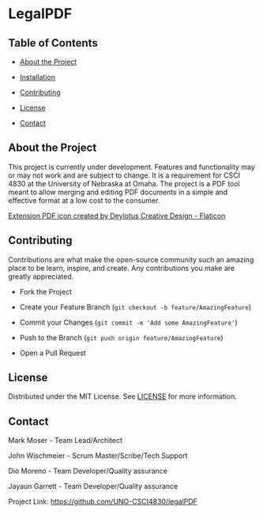 <!-- Project Title -->

# LegalPDF

<!-- TABLE OF CONTENTS -->

## Table of Contents

- [About the Project](#about-the-project)

- [Installation](https://github.com/UNO-CSCI4830/legalPDF/blob/main/Installation.md)

- [Contributing](#contributing)

- [License](#license)

- [Contact](#contact)

<!-- About the Project -->

## About the Project

This project is currently under development. Features and functionality may or may not work and are subject to change.
It is a requirement for CSCI 4830 at the University of Nebraska at Omaha. The project is a PDF tool meant to allow merging and editing PDF documents in a simple and effective format at a low cost to the consumer.

<a href="https://www.flaticon.com/free-icons/pdf" title="pdf icons">Extension PDF icon created by Deylotus Creative Design - Flaticon</a>

<!-- Contributing -->

## Contributing

Contributions are what make the open-source community such an amazing place to be learn, inspire, and create. Any contributions you make are greatly appreciated.

- Fork the Project

- Create your Feature Branch (`git checkout -b feature/AmazingFeature`)

- Commit your Changes (`git commit -m 'Add some AmazingFeature'`)

- Push to the Branch (`git push origin feature/AmazingFeature`)

- Open a Pull Request

<!-- License -->

## License

Distributed under the MIT License. See [LICENSE](LICENSE) for more information.

<!-- Contact -->

## Contact

Mark Moser - Team Lead/Architect

John Wischmeier - Scrum Master/Scribe/Tech Support

Dio Moreno - Team Developer/Quality assurance

Jayaun Garrett - Team Developer/Quality assurance

Project Link: https://github.com/UNO-CSCI4830/legalPDF
